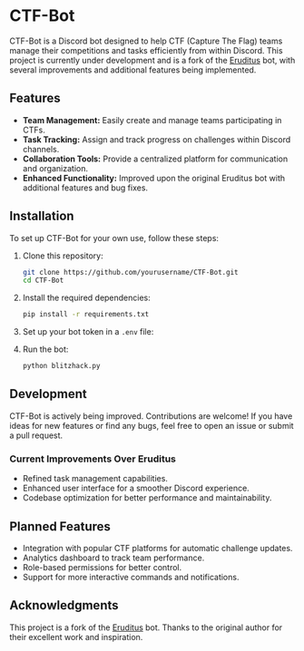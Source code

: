 # CTF-Bot

CTF-Bot is a Discord bot designed to help CTF (Capture The Flag) teams manage their competitions and tasks efficiently from within Discord. This project is currently under development and is a fork of the [Eruditus](https://github.com/hfz1337/Eruditus) bot, with several improvements and additional features being implemented.

## Features
- **Team Management:** Easily create and manage teams participating in CTFs.
- **Task Tracking:** Assign and track progress on challenges within Discord channels.
- **Collaboration Tools:** Provide a centralized platform for communication and organization.
- **Enhanced Functionality:** Improved upon the original Eruditus bot with additional features and bug fixes.

## Installation

To set up CTF-Bot for your own use, follow these steps:

1. Clone this repository:
   ```bash
   git clone https://github.com/yourusername/CTF-Bot.git
   cd CTF-Bot
   ```

2. Install the required dependencies:
   ```bash
   pip install -r requirements.txt
   ```

3. Set up your bot token in a `.env` file:

4. Run the bot:
   ```bash
   python blitzhack.py
   ```

## Development

CTF-Bot is actively being improved. Contributions are welcome! If you have ideas for new features or find any bugs, feel free to open an issue or submit a pull request.

### Current Improvements Over Eruditus
- Refined task management capabilities.
- Enhanced user interface for a smoother Discord experience.
- Codebase optimization for better performance and maintainability.

## Planned Features
- Integration with popular CTF platforms for automatic challenge updates.
- Analytics dashboard to track team performance.
- Role-based permissions for better control.
- Support for more interactive commands and notifications.

## Acknowledgments

This project is a fork of the [Eruditus](https://github.com/hfz1337/Eruditus) bot. Thanks to the original author for their excellent work and inspiration.

